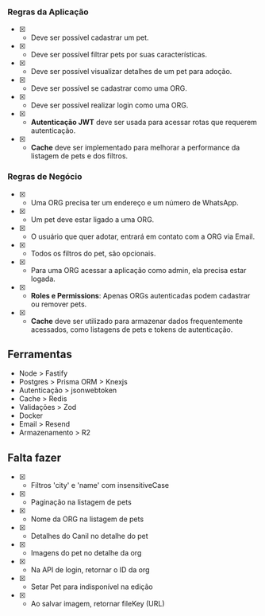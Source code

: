 ### Regras da Aplicação

- [x] - Deve ser possível cadastrar um pet.
- [x] - Deve ser possível filtrar pets por suas características.
- [x] - Deve ser possível visualizar detalhes de um pet para adoção.
- [x] - Deve ser possível se cadastrar como uma ORG.
- [x] - Deve ser possível realizar login como uma ORG.
- [x] - **Autenticação JWT** deve ser usada para acessar rotas que requerem autenticação.
- [x] - **Cache** deve ser implementado para melhorar a performance da listagem de pets e dos filtros.

### Regras de Negócio

- [x] - Uma ORG precisa ter um endereço e um número de WhatsApp.
- [x] - Um pet deve estar ligado a uma ORG.
- [x] - O usuário que quer adotar, entrará em contato com a ORG via Email.
- [x] - Todos os filtros do pet, são opcionais.
- [x] - Para uma ORG acessar a aplicação como admin, ela precisa estar logada.
- [x] - **Roles e Permissions**: Apenas ORGs autenticadas podem cadastrar ou remover pets.
- [x] - **Cache** deve ser utilizado para armazenar dados frequentemente acessados, como listagens de pets e tokens de autenticação.

## Ferramentas

- Node > Fastify
- Postgres > Prisma ORM > Knexjs
- Autenticação > jsonwebtoken
- Cache > Redis
- Validações > Zod
- Docker
- Email > Resend
- Armazenamento > R2

## Falta fazer

- [x] - Filtros 'city' e 'name' com insensitiveCase
- [x] - Paginação na listagem de pets
- [x] - Nome da ORG na listagem de pets
- [x] - Detalhes do Canil no detalhe do pet
- [x] - Imagens do pet no detalhe da org
- [x] - Na API de login, retornar o ID da org
- [x] - Setar Pet para indisponível na edição
- [x] - Ao salvar imagem, retornar fileKey (URL)
